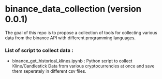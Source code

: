 # binance_data_collection (version 0.0.1)

The goal of this repo is to propose a collection of tools for collecting various data from the binance API with different programming languages.

### List of script to collect data :
* binance_get_historical_klines.ipynb : Python script to collect Kline/Candlestick Data from various cryptocurrencies at once and save them seperately in different csv files.

